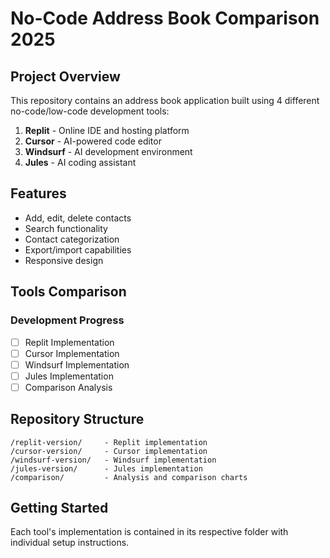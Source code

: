 # No-Code Address Book Comparison 2025

## Project Overview
This repository contains an address book application built using 4 different no-code/low-code development tools:

1. **Replit** - Online IDE and hosting platform
2. **Cursor** - AI-powered code editor
3. **Windsurf** - AI development environment
4. **Jules** - AI coding assistant

## Features
- Add, edit, delete contacts
- Search functionality
- Contact categorization
- Export/import capabilities
- Responsive design

## Tools Comparison

### Development Progress
- [ ] Replit Implementation
- [ ] Cursor Implementation  
- [ ] Windsurf Implementation
- [ ] Jules Implementation
- [ ] Comparison Analysis

## Repository Structure
```
/replit-version/     - Replit implementation
/cursor-version/     - Cursor implementation
/windsurf-version/   - Windsurf implementation
/jules-version/      - Jules implementation
/comparison/         - Analysis and comparison charts
```

## Getting Started
Each tool's implementation is contained in its respective folder with individual setup instructions.